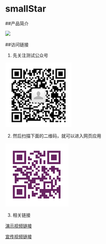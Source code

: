 # smallStar

##产品简介


![](https://github.com/sbeidao/smallStar/raw/master/images/cpsm.jpg)


##访问链接


1. 先关注测试公众号


![](https://github.com/sbeidao/smallStar/raw/master/images/csgzh.png)

2. 然后扫描下面的二维码，就可以进入网页应用


![](https://github.com/sbeidao/smallStar/raw/master/images/QRcode.png)


3. 相关链接


[演示视频链接](http://pan.baidu.com/s/1dEQwWDF)



[宣传视频链接](http://pan.baidu.com/s/1i5ln8KP)







